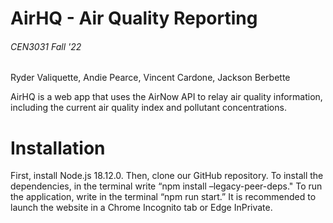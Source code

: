 # AirHQ - Air Quality Reporting
###### CEN3031 Fall '22
Ryder Valiquette, Andie Pearce, Vincent Cardone, Jackson Berbette

AirHQ is a web app that uses the AirNow API to relay air quality information, including the current air quality index and pollutant concentrations. 

# Installation

First, install Node.js 18.12.0. Then, clone our GitHub repository. To install the dependencies, in the terminal write “npm install –legacy-peer-deps."
To run the application, write in the terminal “npm run start.” 
It is recommended to launch the website in a Chrome Incognito tab or Edge InPrivate. 

